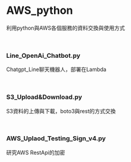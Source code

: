 # AWS_python

利用python與AWS各個服務的資料交換與使用方式

 <br/>

### Line_OpenAi_Chatbot.py  
Chatgpt_Line聊天機器人，部署在Lambda

 <br/>
 
### S3_Upload&Download.py  
S3資料的上傳與下載，boto3與rest的方式交換

 <br/>
 
### AWS_Uplaod_Testing_Sign_v4.py  
研究AWS RestApi的加密

 <br/>

 
